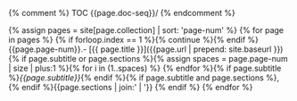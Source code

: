 {% comment %}
   TOC
   {{page.doc-seq}}/
{% endcomment %}

{% assign pages = site[page.collection] | sort: 'page-num' %}
{% for page in pages %}
{% if forloop.index == 1 %}{% continue %}{% endif %}
{{page.page-num}}.- [{{ page.title }}]({{page.url | prepend: site.baseurl }})
{% if page.subtitle or page.sections %}{% assign spaces = page.page-num | size | plus:1 %}{% for i in (1..spaces) %}&nbsp;{% endfor %}{% if page.subtitle %}_{{page.subtitle}}_{% endif %}{% if page.subtitle and page.sections %}, {% endif %}{{page.sections | join:' | '}}
{% endif %}
{% endfor %}